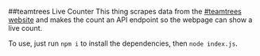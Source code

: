 #\#teamtrees Live Counter
This thing scrapes data from the [#teamtrees website](https://teamtrees.org) and makes the count an API endpoint so the webpage can show a live count.

To use, just run `npm i` to install the dependencies, then `node index.js`.